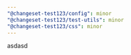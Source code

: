 ```yaml
---
"@changeset-test123/config": minor
"@changeset-test123/test-utils": minor
"@changeset-test123/css": minor
---
```


asdasd
